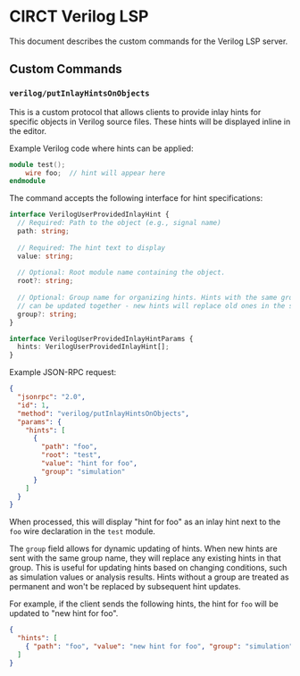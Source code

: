 # CIRCT Verilog LSP
This document describes the custom commands for the Verilog LSP server.

## Custom Commands

### `verilog/putInlayHintsOnObjects`

This is a custom protocol that allows clients to provide inlay hints for specific objects in Verilog source files. These hints will be displayed inline in the editor.

Example Verilog code where hints can be applied:
```verilog
module test();
    wire foo;  // hint will appear here
endmodule
```

The command accepts the following interface for hint specifications:
```typescript
interface VerilogUserProvidedInlayHint {
  // Required: Path to the object (e.g., signal name)
  path: string;
  
  // Required: The hint text to display
  value: string;
  
  // Optional: Root module name containing the object.
  root?: string;
  
  // Optional: Group name for organizing hints. Hints with the same group
  // can be updated together - new hints will replace old ones in the same group
  group?: string;
}

interface VerilogUserProvidedInlayHintParams {
  hints: VerilogUserProvidedInlayHint[];
}
```

Example JSON-RPC request:
```json
{
  "jsonrpc": "2.0",
  "id": 1,
  "method": "verilog/putInlayHintsOnObjects",
  "params": {
    "hints": [
      {
        "path": "foo",
        "root": "test",
        "value": "hint for foo",
        "group": "simulation"
      }
    ]
  }
}
```

When processed, this will display "hint for foo" as an inlay hint next to the `foo` wire declaration in the `test` module.

The `group` field allows for dynamic updating of hints. When new hints are sent with the same group name, they will replace any existing hints in that group. This is useful for updating hints based on changing conditions, such as simulation values or analysis results. Hints without a group are treated as permanent and won't be replaced by subsequent hint updates.

For example, if the client sends the following hints, the hint for `foo` will be updated to "new hint for foo".
```json
{
  "hints": [
    { "path": "foo", "value": "new hint for foo", "group": "simulation" }
  ]
}
```
